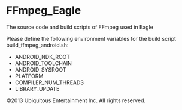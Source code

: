 FFmpeg_Eagle
============

The source code and build scripts of FFmpeg used in Eagle

Please define the following environment variables for the build script build_ffmpeg_android.sh:
* ANDROID_NDK_ROOT
* ANDROID_TOOLCHAIN
* ANDROID_SYSROOT
* PLATFORM
* COMPILER_NUM_THREADS
* LIBRARY_UPDATE

©2013 Ubiquitous Entertainment Inc. All rights reserved.
